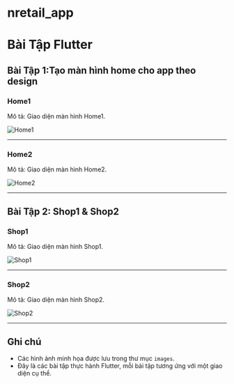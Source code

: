 # nretail_app

# Bài Tập Flutter

## Bài Tập 1:Tạo màn hình home cho app theo design 

### Home1

Mô tả: Giao diện màn hình Home1.

![Home1](images/home1.png)

---

### Home2

Mô tả: Giao diện màn hình Home2.

![Home2](images/home2.png)

---

## Bài Tập 2: Shop1 & Shop2

### Shop1

Mô tả: Giao diện màn hình Shop1.

![Shop1](images/shop1.png)

---

### Shop2

Mô tả: Giao diện màn hình Shop2.

![Shop2](images/shop2.png)

---

## Ghi chú

- Các hình ảnh minh họa được lưu trong thư mục `images`.
- Đây là các bài tập thực hành Flutter, mỗi bài tập tương ứng với một giao diện cụ thể.
